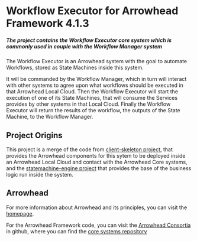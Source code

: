 # Workflow Executor for Arrowhead Framework 4.1.3
##### The project contains the Workflow Executor core system which is commonly used in couple with the Workflow Manager system

The Workflow Executor is an Arrowhead system with the goal to automate Workflows, stored as State Machines inside this system. 

It will be commanded by the Workflow Manager, which in turn will interact with other systems to agree upon what workflows should be executed in that Arrowhead Local Cloud. Then the Workflow Executor will start the execution of one of its State Machines, that will consume the Services provides by other systems in that Local Cloud. Finally the Workflow Executor will return the results of the workflow, the outputs of the State Machine, to the Workflow Manager.

## Project Origins

This project is a merge of the code from [client-skeleton project](https://github.com/arrowhead-f/client-skeleton-java-spring), that provides the Arrowhead components for this sytem to be deployed inside an Arrowhead Local Cloud and contact with the Arrowhead Core systems, and the [statemachine-engine project](https://github.com/jaivgar/StateMachine-engine) that provides the base of the business logic run inside the system.

## Arrowhead

For more information about Arrowhead and its principles, you can visit the [homepage](https://arrowhead.eu).

For the Arrowhead Framework code, you can visit the [Arrowhead Consortia](https://github.com/arrowhead-f) in github, where you can find the [core systems repository](https://github.com/arrowhead-f/core-java-spring)
